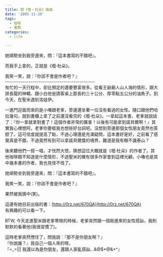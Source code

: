 ```yaml
---
title: 閱《囈‧杜朵》插曲
date: '2005-11-20'
tags:
  - 咖啡
  - 書籍
categories:
  - life

---
```

她順勢坐到我旁邊來，問：『這本書寫的不錯吧』。  
  
而我手上拿的，正就是《囈‧杜朵》。  
  
我笑一笑，說：『你該不會是作者吧？』  
\----------------------------------------------  
匆忙的一天行程中，卻比預定的還要豐富很多。從看王爺廟人山人海的情形，跟大排長龍的神轎、跟小白他爸請客桌上那長約三十公分、厚零點五公分的油魚子。到今天，在聖米遇到洛娃伊。  
  
一進門迎面而來的是小嚕跟老爹，旁邊還坐著一位沒有看過的女性。隨口跟他們哈拉幾句，就到書櫃上拿了之前還沒看完的《囈‧杜朵》。一拿起這本書，老爹就說話了：『你一拿就拿對書了！這個作者非常的厲害！以後有可能拿到諾貝爾啊！』其實我心裡想阿，老爹你要框我也想些好台詞吧。沒想到旁邊那個女性朋友竟然也答腔了。這可信度就提高了點，不過心理還是充滿疑問，這本書好是好，之前看了感覺真是不錯，不過竟然有到可以拿諾貝爾獎的境界，難道是我有眼不識泰山？  
  
後來聽他們一搭一唱，才恍然大悟，猜想這位大概就是《囈‧杜朵》的作者了。其他咖啡館不知道是什麼情形，不過聖米的確有很多作家會到這裡光顧，小嚕也是其中幾本書的作者，我也見怪不怪了。  
  
她順勢坐到我旁邊來，問：『這本書寫的不錯吧』。  
  
我笑一笑，說：『你該不會是作者吧？』  
  
果然被我猜中(笑)。  
  
這邊有她目前出版的書：[http://0rz.net/670QA](http://0rz.net/670QA)  
有興趣的可以看一下。  
  
BTW, 今天走進聖米跟老爹寒暄的時候，老爹突然跟一個剛進來的女性搭訕，我則默默的看著他(我很習慣了)。  
  
這時老爹突然愣住了，問我說：『那不是你朋友啊？』  
『你說誰？』我自己一個人來的呀。  
『=\_=||| 我還以為是你朋友，還跟人家亂搭訕...&@$\*@&\*^』